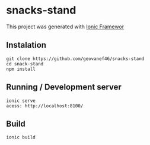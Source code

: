 # snacks-stand
This project was generated with [Ionic Framewor](https://ionicframework.com/)

## Instalation

    git clone https://github.com/geovanef46/snacks-stand
    cd snack-stand
    npm install

## Running / Development server

    ionic serve
    acess: http://localhost:8100/
    

## Build

    ionic build
    
    
